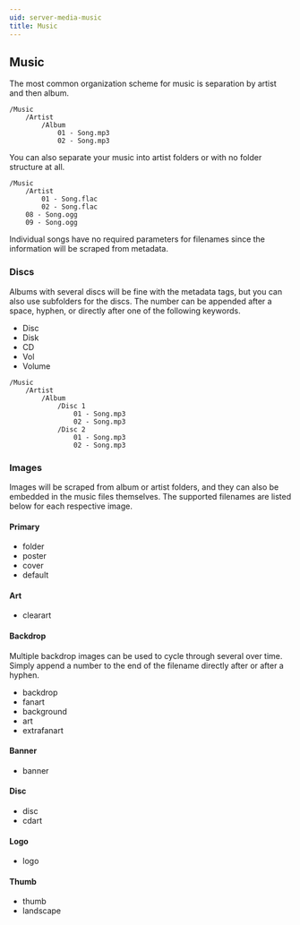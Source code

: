 ```yaml
---
uid: server-media-music
title: Music
---
```


## Music

The most common organization scheme for music is separation by artist and then album.

```
/Music
    /Artist
        /Album
            01 - Song.mp3
            02 - Song.mp3
```

You can also separate your music into artist folders or with no folder structure at all.

```
/Music
    /Artist
        01 - Song.flac
        02 - Song.flac
    08 - Song.ogg
    09 - Song.ogg
```

Individual songs have no required parameters for filenames since the information will be scraped from metadata.

### Discs

Albums with several discs will be fine with the metadata tags, but you can also use subfolders for the discs. The number can be appended after a space, hyphen, or directly after one of the following keywords.

  * Disc
  * Disk
  * CD
  * Vol
  * Volume

```
/Music
    /Artist
        /Album
            /Disc 1
                01 - Song.mp3
                02 - Song.mp3
            /Disc 2
                01 - Song.mp3
                02 - Song.mp3
```

### Images

Images will be scraped from album or artist folders, and they can also be embedded in the music files themselves. The supported filenames are listed below for each respective image.

#### Primary

  * folder
  * poster
  * cover
  * default

#### Art

  * clearart

#### Backdrop

Multiple backdrop images can be used to cycle through several over time. Simply append a number to the end of the filename directly after or after a hyphen.

  * backdrop
  * fanart
  * background
  * art
  * extrafanart

#### Banner

  * banner

#### Disc

  * disc
  * cdart

#### Logo

  * logo

#### Thumb

  * thumb
  * landscape